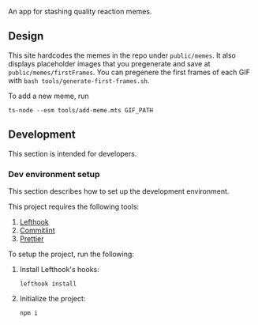 An app for stashing quality reaction memes.

## Design

This site hardcodes the memes in the repo under `public/memes`. It
also displays placeholder images that you pregenerate and save at `public/memes/firstFrames`.
You can pregenere the first frames of each GIF with `bash tools/generate-first-frames.sh`.

To add a new meme, run

```shell
ts-node --esm tools/add-meme.mts GIF_PATH
```

## Development

This section is intended for developers.

### Dev environment setup

This section describes how to set up the development environment.

This project requires the following tools:

1. [Lefthook](https://github.com/evilmartians/lefthook)
1. [Commitlint](https://github.com/conventional-changelog/commitlint)
1. [Prettier](https://prettier.io)

To setup the project, run the following:

1. Install Lefthook's hooks:
   ```shell
   lefthook install
   ```
1. Initialize the project:
   ```shell
   npm i
   ```
